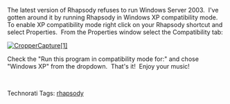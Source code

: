 The latest version of Rhapsody refuses to run Windows Server 2003.  I've
gotten around it by running Rhapsody in Windows XP compatibility mode. 
To enable XP compatibility mode right click on your Rhapsody shortcut
and select Properties.  From the Properties window select the
Compatibility tab:

[![CropperCapture[1]](http://ryanrinaldi.com/files/media/image/WindowsLiveWriter/RunningRhapsodyonWindowsServer2003_BAE5/CropperCapture%5B1%5D_thumb.png)](http://ryanrinaldi.com/files/media/image/WindowsLiveWriter/RunningRhapsodyonWindowsServer2003_BAE5/CropperCapture%5B1%5D.png)

Check the "Run this program in compatibility mode for:" and chose
"Windows XP" from the dropdown.  That's it!  Enjoy your music!

 

Technorati Tags: [rhapsody](http://technorati.com/tags/rhapsody)
